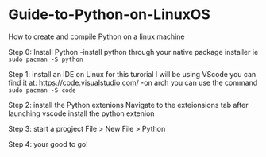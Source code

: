 # Guide-to-Python-on-LinuxOS
How to create and compile Python on a linux machine

Step 0: Install Python
  -install python through your native package installer ie `sudo pacman -S python`

Step 1: install an IDE on Linux
  for this turorial I will be using VScode you can find it at: https://code.visualstudio.com/
  -on arch you can use the command `sudo pacman -S code`

Step 2: install the Python extenions
  Navigate to the exteionsions tab after launching vscode
  install the python extenion

Step 3: start a progject
  File > New File > Python

Step 4: your good to go!
